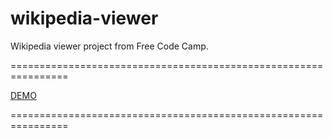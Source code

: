 # wikipedia-viewer

Wikipedia viewer project from Free Code Camp.

================================================================

[DEMO](https://staog.github.io/wikipedia-viewer/)

================================================================
